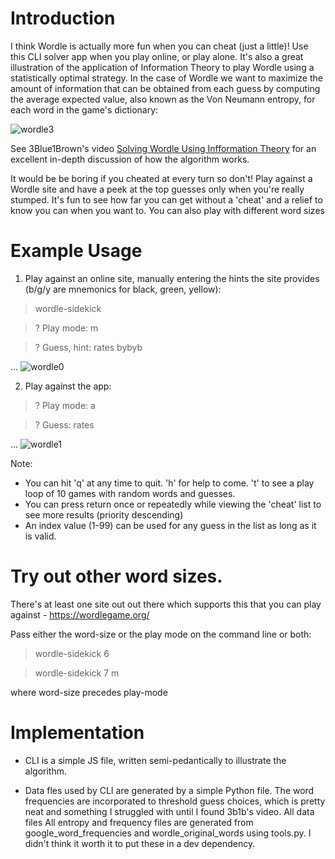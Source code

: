 # Introduction

I think Wordle is actually more fun when you can cheat (just a little)! Use this CLI solver app when you play online, or play alone. It's also a great illustration of the application of Information Theory to play Wordle using a statistically optimal strategy. In the case of Wordle we want to maximize the amount of information that can be obtained from each guess by computing the average expected value, also known as the Von Neumann entropy, for each word in the game's dictionary:

![wordle3](https://user-images.githubusercontent.com/88779001/210249127-dda88378-8f22-40a4-be2f-ec5208492b25.png)

See 3Blue1Brown's video [Solving Wordle Using Infformation Theory](https://youtu.be/v68zYyaEmEA) for an excellent in-depth discussion of how the algorithm works. 

It would be be boring if you cheated at every turn so don't! Play against a Wordle site and have a peek at the top guesses only when you're really stumped.  It's fun to see how far you can get without a 'cheat' and a relief to know you can when you want to. You can also play with different word sizes

# Example Usage

1) Play against an online site, manually entering the hints the site provides (b/g/y are mnemonics for black, green, yellow):

> wordle-sidekick

>? Play mode: m

>? Guess, hint: rates bybyb

...
![wordle0](https://user-images.githubusercontent.com/88779001/210251566-f1755de3-040e-4f8f-b59a-3552ed04357a.gif)



2) Play against the app:

>? Play mode: a

>? Guess: rates

...
![wordle1](https://user-images.githubusercontent.com/88779001/210252035-1b5f9d34-6d3d-4377-9d98-14a8c2a68acc.gif)


Note:

- You can hit 'q' at any time to quit. 'h' for help to come. 't' to see a play loop of 10 games with random words and guesses. 
- You can press return once or repeatedly while viewing the 'cheat' list to see more results (priority descending)
- An index value (1-99) can be used for any guess in the list as long as it is valid. 


# Try out other word sizes. 

There's at least one site out out there which supports this that you can play against - https://wordlegame.org/

Pass either the word-size or the play mode on the command line or both:

> wordle-sidekick 6

> wordle-sidekick 7 m

where word-size precedes play-mode

# Implementation

- CLI is a simple JS file, written semi-pedantically to illustrate the algorithm. 

- Data fles used by CLI are generated by a simple Python file. The word frequencies are incorporated to threshold guess choices, which is pretty neat and something I struggled with until I found 3b1b's video. All data files All entropy and frequency files are generated from google_word_frequencies and wordle_original_words using tools.py. I didn't think it worth it to put these in a dev dependency.



















